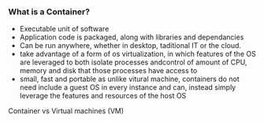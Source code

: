 ### What is a Container?

- Executable unit of software
- Application code is packaged, along with libraries and dependancies
- Can be run anywhere, whether in desktop, taditional IT or the cloud.
- take advantage of a form of os virtualization, in which features of the OS are leveraged to both isolate processes andcontrol of amount of CPU, memory and disk that those processes have access to
- small, fast and portable as unlike vitural machine, containers do not need include a guest OS in every instance and can, instead simply leverage the features and resources of the host OS

Container vs Virtual machines (VM)
